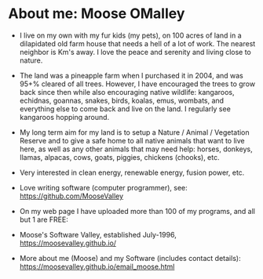 # About me: Moose OMalley

* I live on my own with my fur kids (my pets), on 100 acres of land in a dilapidated old farm house that needs a hell of a lot of work.  The nearest neighbor is Km's away.  I love the peace and serenity and living close to nature.  

* The land was a pineapple farm when I purchased it in 2004, and was 95+% cleared of all trees.  However, I have encouraged the trees to grow back since then while also encouraging native wildlife: kangaroos, echidnas, goannas, snakes, birds, koalas, emus, wombats, and everything else to come back and live on the land.  I regularly see kangaroos hopping around.  

* My long term aim for my land is to setup a Nature / Animal / Vegetation Reserve and to give a safe home to all native animals that want to live here, as well as any other animals that may need help: horses, donkeys, llamas, alpacas, cows, goats, piggies, chickens (chooks), etc.

* Very interested in clean energy, renewable energy, fusion power, etc.

* Love writing software (computer programmer), see:
https://github.com/MooseValley

* On my web page I have uploaded more than 100 of my programs, and all but 1 are FREE:

* Moose's Software Valley, established July-1996, 
https://moosevalley.github.io/

* More about me (Moose) and my Software (includes contact details):
https://moosevalley.github.io/email_moose.html


